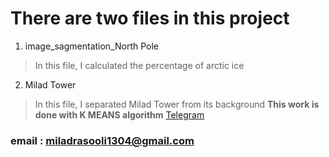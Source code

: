 # There are two files in this project
1. image_sagmentation_North Pole
> In this file, I calculated the percentage of arctic ice
2. Milad Tower
> In this file, I separated Milad Tower from its background
**This work is done with K MEANS algorithm**
[Telegram](http://t.me/Milad_MMR)

 ### email : miladrasooli1304@gmail.com